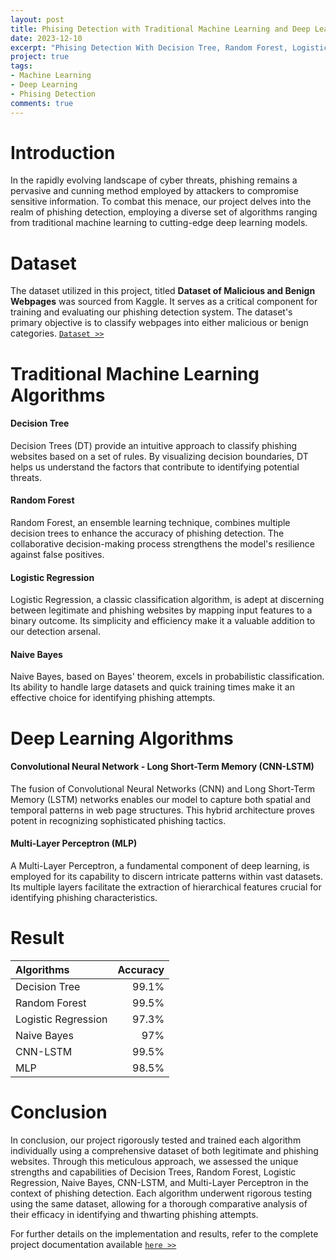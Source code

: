 ```yaml
---
layout: post
title: Phising Detection with Traditional Machine Learning and Deep Learning Algorithms
date: 2023-12-10
excerpt: "Phising Detection With Decision Tree, Random Forest, Logistic Regression, Naive Bayes, CNN-LSTM, and Multi-Layer Perceptron."
project: true
tags:
- Machine Learning
- Deep Learning
- Phising Detection
comments: true
---
```



# Introduction

In the rapidly evolving landscape of cyber threats, phishing remains a pervasive and cunning method employed by attackers to compromise sensitive information. To combat this menace, our project delves into the realm of phishing detection, employing a diverse set of algorithms ranging from traditional machine learning to cutting-edge deep learning models.


# Dataset

The dataset utilized in this project, titled **Dataset of Malicious and Benign Webpages** was sourced from Kaggle. It serves as a critical component for training and evaluating our phishing detection system. The dataset's primary objective is to classify webpages into either malicious or benign categories.
[`Dataset >>`](https://www.kaggle.com/datasets/aksingh2411/dataset-of-malicious-and-benign-webpages)


# Traditional Machine Learning Algorithms
#### Decision Tree
Decision Trees (DT) provide an intuitive approach to classify phishing websites based on a set of rules. By visualizing decision boundaries, DT helps us understand the factors that contribute to identifying potential threats.

#### Random Forest
Random Forest, an ensemble learning technique, combines multiple decision trees to enhance the accuracy of phishing detection. The collaborative decision-making process strengthens the model's resilience against false positives.

#### Logistic Regression
Logistic Regression, a classic classification algorithm, is adept at discerning between legitimate and phishing websites by mapping input features to a binary outcome. Its simplicity and efficiency make it a valuable addition to our detection arsenal.

#### Naive Bayes
Naive Bayes, based on Bayes' theorem, excels in probabilistic classification. Its ability to handle large datasets and quick training times make it an effective choice for identifying phishing attempts.

# Deep Learning Algorithms
#### Convolutional Neural Network - Long Short-Term Memory (CNN-LSTM)
The fusion of Convolutional Neural Networks (CNN) and Long Short-Term Memory (LSTM) networks enables our model to capture both spatial and temporal patterns in web page structures. This hybrid architecture proves potent in recognizing sophisticated phishing tactics.

#### Multi-Layer Perceptron (MLP)
A Multi-Layer Perceptron, a fundamental component of deep learning, is employed for its capability to discern intricate patterns within vast datasets. Its multiple layers facilitate the extraction of hierarchical features crucial for identifying phishing characteristics.


# Result

|      Algorithms   | Accuracy |
|:------------------|---------:|
|    Decision Tree  |   99.1%  |
|    Random Forest  |   99.5%  |
|Logistic Regression|   97.3%  |
|     Naive Bayes   |   97%    |
|      CNN-LSTM     |   99.5%  |
|         MLP       |   98.5%  


# Conclusion

In conclusion, our project rigorously tested and trained each algorithm individually using a comprehensive dataset of both legitimate and phishing websites. Through this meticulous approach, we assessed the unique strengths and capabilities of Decision Trees, Random Forest, Logistic Regression, Naive Bayes, CNN-LSTM, and Multi-Layer Perceptron in the context of phishing detection. Each algorithm underwent rigorous testing using the same dataset, allowing for a thorough comparative analysis of their efficacy in identifying and thwarting phishing attempts.


For further details on the implementation and results, refer to the complete project documentation available [`here >>`](https://www.kaggle.com/code/malindaratnaduhita/phishing-detection-with-dt-rf-cnn-lstm)